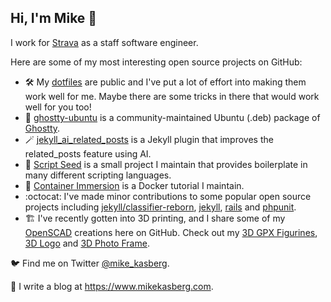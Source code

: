 ## Hi, I'm Mike 👋

I work for [Strava](https://github.com/strava) as a staff software engineer.

Here are some of my most interesting open source projects on GitHub:

- 🛠️ My [dotfiles](https://github.com/mkasberg/dotfiles) are public and I've put
  a lot of effort into making them work well for me. Maybe there are some tricks
  in there that would work well for you too!
- 👻 [ghostty-ubuntu](https://github.com/mkasberg/ghostty-ubuntu) is a
  community-maintained Ubuntu (.deb) package of [Ghostty](https://ghostty.org).
- 🪄 [jekyll_ai_related_posts](https://github.com/mkasberg/jekyll_ai_related_posts)
  is a Jekyll plugin that improves the related_posts feature using AI.
- 🌱 [Script Seed](https://github.com/mkasberg/script-seed/) is a small project
  I maintain that provides boilerplate in many different scripting languages.
- 🐳 [Container Immersion](https://github.com/mkasberg/container-immersion) is a
  Docker tutorial I maintain.
- :octocat: I've made minor contributions to some popular open source projects including
  [jekyll/classifier-reborn](https://github.com/jekyll/classifier-reborn/pulls?q=is%3Apr+author%3Amkasberg+is%3Amerged),
  [jekyll](https://github.com/jekyll/jekyll/pulls?q=is%3Apr+author%3Amkasberg+is%3Amerged),
  [rails](https://github.com/rails/rails/pulls?q=is%3Apr+author%3Amkasberg+is%3Amerged)
  and [phpunit](https://github.com/sebastianbergmann/phpunit/pulls?q=is%3Apr+author%3Amkasberg+is%3Amerged).
- 🏗️ I've recently gotten into 3D printing, and I share some of my
  [OpenSCAD](https://openscad.org/) creations here on GitHub. Check out my [3D
  GPX Figurines](https://github.com/mkasberg/3d-gpx-figurines), [3D
  Logo](https://github.com/mkasberg/3d-logo) and [3D Photo
  Frame](https://github.com/mkasberg/3d-photo-frame).

🐦 Find me on Twitter [@mike_kasberg](https://twitter.com/mike_kasberg).

📝 I write a blog at <https://www.mikekasberg.com>.
